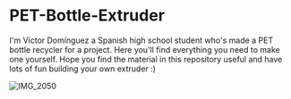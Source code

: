 # PET-Bottle-Extruder
I'm Víctor Domínguez a Spanish high school student who's made a PET bottle recycler for a project. Here you'll find everything you need to make one yourself. Hope you find the material in this repository useful and have lots of fun building your own extruder :)

![IMG_2050](https://github.com/user-attachments/assets/3e841931-b75e-4b57-8f10-2326e4eec220)
